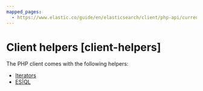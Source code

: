 ```yaml
---
mapped_pages:
  - https://www.elastic.co/guide/en/elasticsearch/client/php-api/current/client-helpers.html
---
```


# Client helpers [client-helpers]

The PHP client comes with the following helpers:

* [Iterators](/reference/iterators.md)
* [ES|QL](/reference/esql.md)



